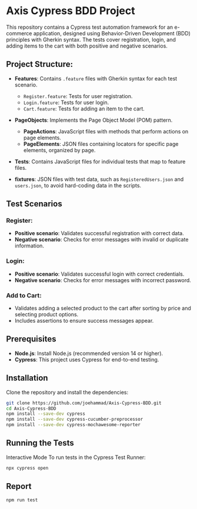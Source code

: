 # Axis Cypress BDD Project

This repository contains a Cypress test automation framework for an e-commerce application, designed using Behavior-Driven Development (BDD) principles with Gherkin syntax. The tests cover registration, login, and adding items to the cart with both positive and negative scenarios.

## Project Structure:

- **Features**: Contains `.feature` files with Gherkin syntax for each test scenario.
  - `Register.feature`: Tests for user registration.
  - `Login.feature`: Tests for user login.
  - `Cart.feature`: Tests for adding an item to the cart.

- **PageObjects**: Implements the Page Object Model (POM) pattern.
  - **PageActions**: JavaScript files with methods that perform actions on page elements.
  - **PageElements**: JSON files containing locators for specific page elements, organized by page.

- **Tests**: Contains JavaScript files for individual tests that map to feature files.

- **fixtures**: JSON files with test data, such as `RegisteredUsers.json` and `users.json`, to avoid hard-coding data in the scripts.

## Test Scenarios

### Register:
- **Positive scenario**: Validates successful registration with correct data.
- **Negative scenario**: Checks for error messages with invalid or duplicate information.

### Login:
- **Positive scenario**: Validates successful login with correct credentials.
- **Negative scenario**: Checks for error messages with incorrect password.

### Add to Cart:
- Validates adding a selected product to the cart after sorting by price and selecting product options.
- Includes assertions to ensure success messages appear.

## Prerequisites

- **Node.js**: Install Node.js (recommended version 14 or higher).
- **Cypress**: This project uses Cypress for end-to-end testing.

## Installation

Clone the repository and install the dependencies:

```bash
git clone https://github.com/joehammad/Axis-Cypress-BDD.git
cd Axis-Cypress-BDD
npm install --save-dev cypress
npm install --save-dev cypress-cucumber-preprocessor
npm install --save-dev cypress-mochawesome-reporter

```
## Running the Tests
Interactive Mode
To run tests in the Cypress Test Runner:

```bash
npx cypress open
```
## Report 

```bash
npm run test
```